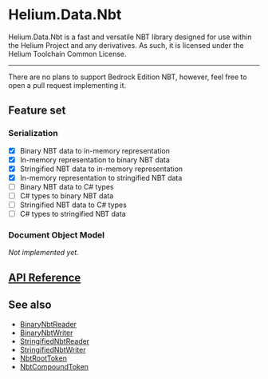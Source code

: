 # Helium.Data.Nbt

Helium.Data.Nbt is a fast and versatile NBT library designed for use within the Helium Project and any derivatives. As such, it is licensed under the Helium Toolchain Common License.

---

There are no plans to support Bedrock Edition NBT, however, feel free to open a pull request implementing it.

## Feature set

### Serialization

- [x] Binary NBT data to in-memory representation
- [x] In-memory representation to binary NBT data
- [x] Stringified NBT data to in-memory representation
- [x] In-memory representation to stringified NBT data
- [ ] Binary NBT data to C# types
- [ ] C# types to binary NBT data
- [ ] Stringified NBT data to C# types
- [ ] C# types to stringified NBT data

### Document Object Model

*Not implemented yet.*

## [API Reference](./reference)

## See also

- [BinaryNbtReader](./ref/binarynbtreader)
- [BinaryNbtWriter](./ref/binarynbtwriter)
- [StringifiedNbtReader](./ref/stringifiednbtreader)
- [StringifiedNbtWriter](./ref/stringifiednbtwriter)
- [NbtRootToken](./ref/nbtroottoken)
- [NbtCompoundToken](./ref/nbtcompoundtoken)